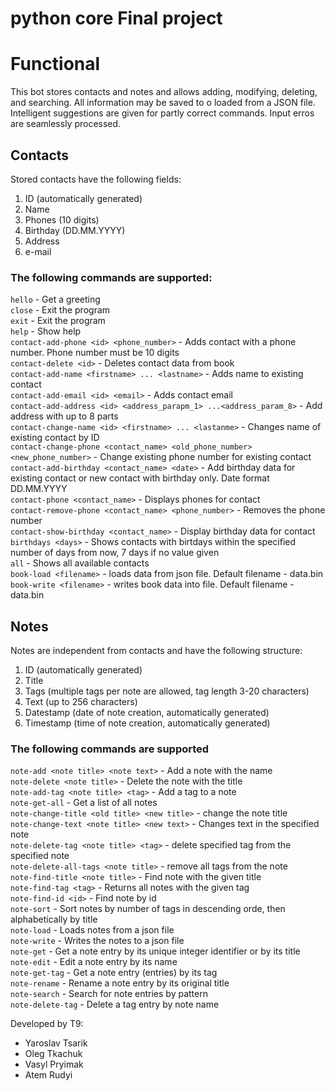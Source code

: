# python core Final project 

# Functional
This bot stores contacts and notes and allows adding, modifying, deleting, and searching. All information may be saved to o loaded from a JSON file. Intelligent suggestions are given for partly correct commands. Input erros are seamlessly processed.

## Contacts
Stored contacts have the following fields:
1. ID (automatically generated)
2. Name
3. Phones (10 digits)
4. Birthday (DD.MM.YYYY)
5. Address
6. e-mail

### The following commands are supported:
`hello` - Get a greeting    
`close` - Exit the program    
`exit` - Exit the program   
`help` - Show help    
`contact-add-phone <id> <phone_number>` - Adds contact with a phone number. Phone number must be 10 digits    
`contact-delete <id>` - Deletes contact data from book    
`contact-add-name <firstname> ... <lastname>` - Adds name to existing contact    
`contact-add-email <id> <email>` - Adds contact email    
`contact-add-address <id> <address_parapm_1> ...<address_param_8>` - Add address with up to 8 parts    
`contact-change-name <id> <firstname> ... <lastanme>` - Changes name of existing contact by ID    
`contact-change-phone <contact_name> <old_phone_number> <new_phone_number>` - Change existing phone number for existing contact    
`contact-add-birthday <contact_name> <date>` - Add birthday data for existing contact or new contact with birthday only. Date format DD.MM.YYYY    
`contact-phone <contact_name>` - Displays phones for contact    
`contact-remove-phone <contact_name> <phone_number>` - Removes the phone number    
`contact-show-birthday <contact_name>` - Display birthday data for contact    
`birthdays <days>` - Shows contacts with birtdays within the specified number of days from now, 7 days if no value given    
`all` - Shows all available contacts    
`book-load <filename>` - loads data from json file. Default filename - data.bin    
`book-write <filename>` - writes book data into file. Default filename - data.bin    

## Notes
Notes are independent from contacts and have the following structure:
1. ID (automatically generated)
2. Title
3. Tags (multiple tags per note are allowed, tag length 3-20 characters)
4. Text (up to 256 characters)
5. Datestamp (date of note creation, automatically generated)
6. Timestamp (time of note creation, automatically generated)

### The following commands are supported
`note-add <note title> <note text>` - Add a note with the name    
`note-delete <note title>` - Delete the note with the title    
`note-add-tag <note title> <tag>` - Add a tag to a note    
`note-get-all` - Get a list of all notes    
`note-change-title <old title> <new title>` - change the note title    
`note-change-text <note title> <new text>` - Changes text in the specified note    
`note-delete-tag <note title> <tag>` - delete specified tag from the specified note    
`note-delete-all-tags <note title>` - remove all tags from the note     
`note-find-title <note title>` - Find note with the given title    
`note-find-tag <tag>` - Returns all notes with the given tag    
`note-find-id <id>` - Find note by id    
`note-sort` - Sort notes by number of tags in descending orde, then alphabetically by title    
`note-load` - Loads notes from a json file      
`note-write` - Writes the notes to a json file      
`note-get` - Get a note entry by its unique integer identifier or by its title      
`note-edit` - Edit a note entry by its name     
`note-get-tag` - Get a note entry (entries) by its tag      
`note-rename` - Rename a note entry by its original title       
`note-search` - Search for note entries by pattern      
`note-delete-tag` - Delete a tag entry by note name     

Developed by T9:
- Yaroslav Tsarik
- Oleg Tkachuk
- Vasyl Pryimak
- Atem Rudyi
